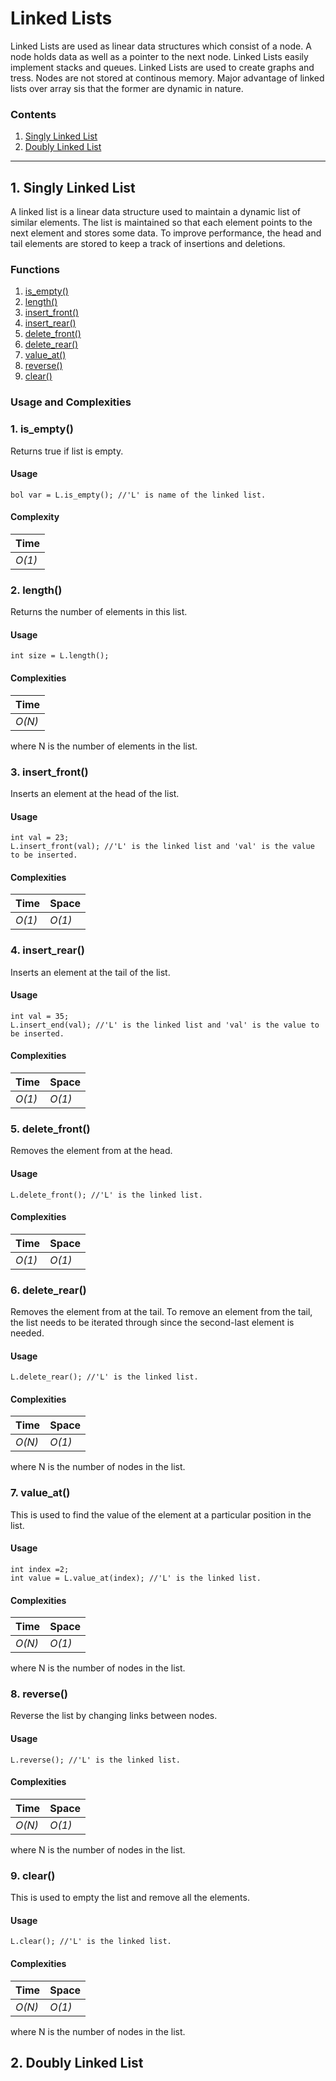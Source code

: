 # Linked Lists

Linked Lists are used as linear data structures which consist of a node. A node holds data as well as a pointer to the next node. Linked Lists easily implement stacks and queues. Linked Lists are used to create graphs and tress. Nodes are not stored at continous memory. Major advantage of linked lists over array sis that the former are dynamic in nature.

### Contents

1. [Singly Linked List](#1-singly-linked-list)
2. [Doubly Linked List](#2-doubly-linked-list)

---

## 1. Singly Linked List

A linked list is a linear data structure used to maintain a dynamic list of similar elements. The list is maintained so that each element points to the next element and stores some data. To improve performance, the head and tail elements are stored to keep a track of insertions and deletions.

### Functions
1. [is_empty()](#1-is_empty)
2. [length()](#2-length)
3. [insert_front()](#3-insert_front)
4. [insert_rear()](#4-insert_rear)
5. [delete_front()](#5-delete-front)
6. [delete_rear()](#6-delete_rear)
7. [value_at()](#7-value_at)
8. [reverse()](#8-reverse)
9. [clear()](#9-clear)

### Usage and Complexities

### 1. is_empty()
Returns true if list is empty.

#### Usage
```
bol var = L.is_empty(); //'L' is name of the linked list.
```
#### Complexity

Time               | 
-------------------|
_O(1)_ |

### 2. length()
Returns the number of elements in this list.

#### Usage
```
int size = L.length();
```
#### Complexities

Time               | 
-------------------|
_O(N)_ |

where N is the number of elements in the list.

### 3. insert_front()
Inserts an element at the head of the list.

#### Usage
```
int val = 23;
L.insert_front(val); //'L' is the linked list and 'val' is the value to be inserted.
```
#### Complexities
Time               | Space
-------------------|-------------------
_O(1)_ | _O(1)_

### 4. insert_rear()
Inserts an element at the tail of the list.

#### Usage
```
int val = 35;
L.insert_end(val); //'L' is the linked list and 'val' is the value to be inserted.
```
#### Complexities
Time               | Space
-------------------|-------------------
_O(1)_ | _O(1)_

### 5. delete_front()
Removes the element from at the head.

#### Usage
```
L.delete_front(); //'L' is the linked list.
```
#### Complexities
Time               | Space
-------------------|-------------------
_O(1)_ | _O(1)_

### 6. delete_rear()
Removes the element from at the tail. To remove an element from the tail, the list needs to be iterated through since the second-last element is needed.

#### Usage
```
L.delete_rear(); //'L' is the linked list.
```
#### Complexities
Time               | Space
-------------------|-------------------
_O(N)_ | _O(1)_

where N is the number of nodes in the list.

### 7. value_at()
This is used to find the value of the element at a particular position in the list.

#### Usage
```
int index =2;  
int value = L.value_at(index); //'L' is the linked list.
```
#### Complexities
Time               | Space
-------------------|-------------------
_O(N)_ | _O(1)_

where N is the number of nodes in the list.

### 8. reverse()
Reverse the list by changing links between nodes.

#### Usage
```  
L.reverse(); //'L' is the linked list.
```
#### Complexities
Time               | Space
-------------------|-------------------
_O(N)_ | _O(1)_

where N is the number of nodes in the list.


### 9. clear()
This is used to empty the list and remove all the elements.

#### Usage
```  
L.clear(); //'L' is the linked list.
```
#### Complexities
Time               | Space
-------------------|-------------------
_O(N)_ | _O(1)_

where N is the number of nodes in the list.


## 2. Doubly Linked List
